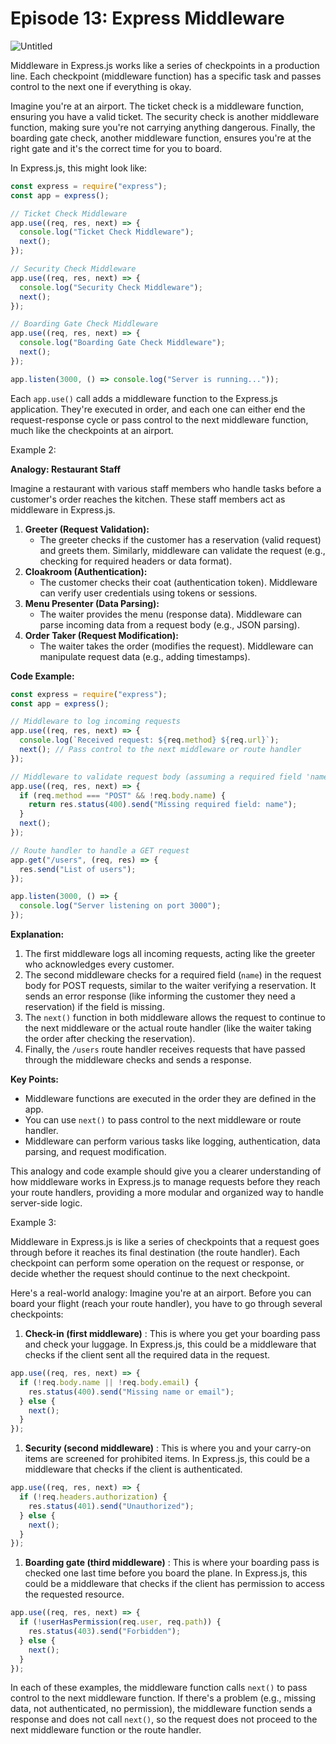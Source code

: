 # Episode 13: **Express Middleware**

![Untitled](https://prod-files-secure.s3.us-west-2.amazonaws.com/21748c7e-09fb-4d2d-b1f8-06b9ee47f39c/a6e9ea08-683f-4913-a2ce-d85746d815d4/Untitled.png)

Middleware in Express.js works like a series of checkpoints in a production line. Each checkpoint (middleware function) has a specific task and passes control to the next one if everything is okay.

Imagine you're at an airport. The ticket check is a middleware function, ensuring you have a valid ticket. The security check is another middleware function, making sure you're not carrying anything dangerous. Finally, the boarding gate check, another middleware function, ensures you're at the right gate and it's the correct time for you to board.

In Express.js, this might look like:

```jsx
const express = require("express");
const app = express();

// Ticket Check Middleware
app.use((req, res, next) => {
  console.log("Ticket Check Middleware");
  next();
});

// Security Check Middleware
app.use((req, res, next) => {
  console.log("Security Check Middleware");
  next();
});

// Boarding Gate Check Middleware
app.use((req, res, next) => {
  console.log("Boarding Gate Check Middleware");
  next();
});

app.listen(3000, () => console.log("Server is running..."));
```

Each `app.use()` call adds a middleware function to the Express.js application. They're executed in order, and each one can either end the request-response cycle or pass control to the next middleware function, much like the checkpoints at an airport.

Example 2:

**Analogy: Restaurant Staff**

Imagine a restaurant with various staff members who handle tasks before a customer's order reaches the kitchen. These staff members act as middleware in Express.js.

1. **Greeter (Request Validation):**
   - The greeter checks if the customer has a reservation (valid request) and greets them. Similarly, middleware can validate the request (e.g., checking for required headers or data format).
2. **Cloakroom (Authentication):**
   - The customer checks their coat (authentication token). Middleware can verify user credentials using tokens or sessions.
3. **Menu Presenter (Data Parsing):**
   - The waiter provides the menu (response data). Middleware can parse incoming data from a request body (e.g., JSON parsing).
4. **Order Taker (Request Modification):**
   - The waiter takes the order (modifies the request). Middleware can manipulate request data (e.g., adding timestamps).

**Code Example:**

```jsx
const express = require("express");
const app = express();

// Middleware to log incoming requests
app.use((req, res, next) => {
  console.log(`Received request: ${req.method} ${req.url}`);
  next(); // Pass control to the next middleware or route handler
});

// Middleware to validate request body (assuming a required field 'name')
app.use((req, res, next) => {
  if (req.method === "POST" && !req.body.name) {
    return res.status(400).send("Missing required field: name");
  }
  next();
});

// Route handler to handle a GET request
app.get("/users", (req, res) => {
  res.send("List of users");
});

app.listen(3000, () => {
  console.log("Server listening on port 3000");
});
```

**Explanation:**

1. The first middleware logs all incoming requests, acting like the greeter who acknowledges every customer.
2. The second middleware checks for a required field (`name`) in the request body for POST requests, similar to the waiter verifying a reservation. It sends an error response (like informing the customer they need a reservation) if the field is missing.
3. The `next()` function in both middleware allows the request to continue to the next middleware or the actual route handler (like the waiter taking the order after checking the reservation).
4. Finally, the `/users` route handler receives requests that have passed through the middleware checks and sends a response.

**Key Points:**

- Middleware functions are executed in the order they are defined in the app.
- You can use `next()` to pass control to the next middleware or route handler.
- Middleware can perform various tasks like logging, authentication, data parsing, and request modification.

This analogy and code example should give you a clearer understanding of how middleware works in Express.js to manage requests before they reach your route handlers, providing a more modular and organized way to handle server-side logic.

Example 3:

Middleware in Express.js is like a series of checkpoints that a request goes through before it reaches its final destination (the route handler). Each checkpoint can perform some operation on the request or response, or decide whether the request should continue to the next checkpoint.

Here's a real-world analogy: Imagine you're at an airport. Before you can board your flight (reach your route handler), you have to go through several checkpoints:

1. **Check-in (first middleware)** : This is where you get your boarding pass and check your luggage. In Express.js, this could be a middleware that checks if the client sent all the required data in the request.

```jsx
app.use((req, res, next) => {
  if (!req.body.name || !req.body.email) {
    res.status(400).send("Missing name or email");
  } else {
    next();
  }
});
```

1. **Security (second middleware)** : This is where you and your carry-on items are screened for prohibited items. In Express.js, this could be a middleware that checks if the client is authenticated.

```jsx
app.use((req, res, next) => {
  if (!req.headers.authorization) {
    res.status(401).send("Unauthorized");
  } else {
    next();
  }
});
```

1. **Boarding gate (third middleware)** : This is where your boarding pass is checked one last time before you board the plane. In Express.js, this could be a middleware that checks if the client has permission to access the requested resource.

```jsx
app.use((req, res, next) => {
  if (!userHasPermission(req.user, req.path)) {
    res.status(403).send("Forbidden");
  } else {
    next();
  }
});
```

In each of these examples, the middleware function calls `next()` to pass control to the next middleware function. If there's a problem (e.g., missing data, not authenticated, no permission), the middleware function sends a response and does not call `next()`, so the request does not proceed to the next middleware function or the route handler.
